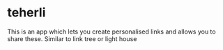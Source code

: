# teherli

This is an app which lets you create personalised links and allows you to share these. Similar to link tree or light house
